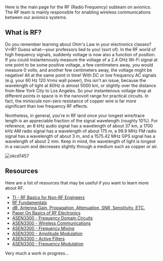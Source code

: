 Here is the main page for the RF (Radio Frequency) subteam on avionics. The RF team is mainly responsible for enabling wireless communications between our avionics systems.

## What is RF?

Do you remember learning about Ohm's Law in your electronics classes? V=IR? Guess what––your professors lied to you! (sort of). In the RF world of high frequency signals, suddenly voltage is now also a function of position. If you could instantenously measure the voltage of a 2.4 GHz Wi-Fi signal at one point to be some positive voltage, a few centimeters away, you would measure 0 volts, and another few centimeters away, the voltage might be negative! All at the same point in time! With DC or low frequency AC signals (e.g. your 60 Hz 120 Vrms wall power), this isn't an issue, because the wavelength of light at 60Hz is almost 5000 km, or slightly over the distance from New York City to Los Angeles. So your instantenous voltage drop at different points in space is in the nanovolt range for practical circuits. In fact, the miniscule non-zero resistance of copper wire is far more significant than low frequency RF effects.

Nontheless, in general, you're in RF land once your longest wire/trace length is an appreciable fraction of the signal wavelength (roughly 10%). For reference, an 8 kHz audio signal has a wavelength of about 37 km, a 1700 kHz AM radio signal has a wavelength of about 175 m, a 99.9 MHz FM radio signal has a wavelength of about 3 m, and a 1575.42 MHz GPS signal has a wavelength of about 2 mm. Keep in mind, the wavelength of light is longest in a vacuum and decreases slightly through a medium such as copper or air.

![xkcd1457](https://imgs.xkcd.com/comics/feedback.png)

## Resources

Here are a list of resources that may be useful if you want to learn more about RF.

- [TI - RF Basics for Non-RF Engineers](https://www.ti.com/lit/ml/slap127/slap127.pdf)
- [RF Fundamentals](https://www.hwe.design/design-fundamentals/rf-basics/rf-fundamentals)
- [dB, Antenna Gain, Propagation, Attenuation, SNR, Sensitivity, ETC.](https://higherlogicdownload.s3.amazonaws.com/HPE/MigratedAttachments/C2402EC5-0E66-4CF4-ABE3-69EFA57AE547-1-RF-Basics_Part1.pdf)
- [Paper On Basics of RF Electronics](https://cds.cern.ch/record/1407402/files/p223.pdf)
- [ASEN3300 - Frequency Domain Circuits](RF_appnotesORresources/2021F-ASEN-3300-Lab04-Lecture-completed.pdf)
- [ASEN3300 - Wireless Communications](RF_appnotesORresources/ASEN3300_Lab10a_Wireless_Communications_ann.pdf)
- [ASEN3300 - Frequency Mixing](RF_appnotesORresources/ASEN3300_Lab10b_Frequency_Mixing_ann.pdf)
- [ASEN3300 - Amplitude Modulation](RF_appnotesORresources/ASEN3300_Lab10c_Amplitude_Modulation_ann.pdf)
- [ASEN3300 - Active Filters](RF_appnotesORresources/ASEN3300_Lab10d_Active_Filters_ann.pdf)
- [ASEN3300 - Frequency Modulation](RF_appnotesORresources/ASEN3300_Lab10e_Frequency_Modulation_ann.pdf)

Very much a work in progress...